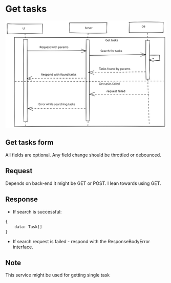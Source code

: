 # Get tasks

![Get tasks diagram](./images/get-tasks-diagram.svg)

## Get tasks form

All fields are optional. Any field change should be throttled or debounced.

## Request

Depends on back-end it might be GET or POST. I lean towards using GET.

## Response

- If search is successful:

```
{
    data: Task[]
}
```

- If search request is failed - respond with the ResponseBodyError interface.

## Note

This service might be used for getting single task

